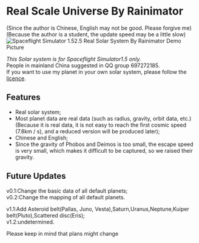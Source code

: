# Real Scale Universe By Rainimator  
(Since the author is Chinese, English may not be good. Please forgive me)  
(Because the author is a student, the update speed may be a little slow)  
![Spaceflight Simulator 1.52.5 Real Solar System By Rainimator Demo Picture](https://sm.ms/image/HwSe8buM4JKnaly)  
  
*This Solar system is for Spaceflight Simulator1.5 only.*  
People in mainland China suggested in QQ group 697272185.  
If you want to use my planet in your own solar system, please follow the [licence](./LICENCE).  
## Features
- Real solar system;  
- Most planet data are real data (such as radius, gravity, orbit data, etc.)(Because it is real data, it is not easy to reach the first cosmic speed (7.8km / s), and a reduced version will be produced later);  
- Chinese and English;
- Since the gravity of Phobos and Deimos is too small, the escape speed is very small, which makes it difficult to be captured, so we raised their gravity.  
## Future Updates 
v0.1:Change the basic data of all default planets;  
v0.2:Change the mapping of all default planets.
  
v1.1:Add Asteroid belt(Pallas, Juno, Vesta),Saturn,Uranus,Neptune,Kuiper belt(Pluto),Scattered disc(Eris);  
v1.2:undetermined.

Please keep in mind that plans might change
